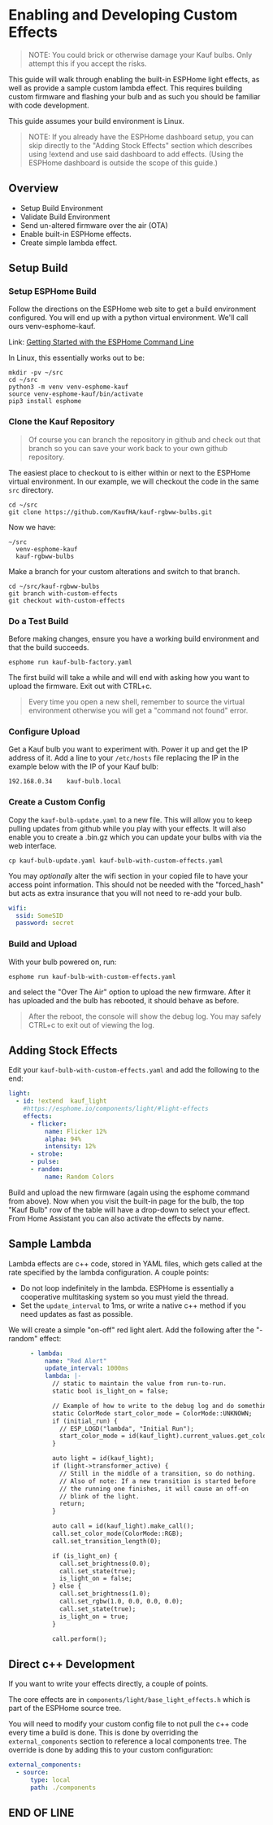 # Enabling and Developing Custom Effects

> NOTE: You could brick or otherwise damage your Kauf bulbs.
> Only attempt this if you accept the risks.

This guide will walk through enabling the built-in ESPHome
light effects, as well as provide a sample custom lambda effect.
This requires building custom firmware
and flashing your bulb and as such you should be familiar
with code development.

This guide assumes your build environment is Linux.

> NOTE: If you already have the ESPHome dashboard setup, you can
> skip directly to the "Adding Stock Effects" section
> which describes using !extend and use said dashboard
> to add effects. (Using the ESPHome dashboard is outside
> the scope of this guide.)

## Overview

- Setup Build Environment
- Validate Build Environment
- Send un-altered firmware over the air (OTA)
- Enable built-in ESPHome effects.
- Create simple lambda effect.

## Setup Build

### Setup ESPHome Build

Follow the directions on the ESPHome web site to get a build
environment configured. You will end up with a python
virtual environment. We'll call ours venv-esphome-kauf.

Link: [Getting Started with the ESPHome Command Line](https://esphome.io/guides/getting_started_command_line)

In Linux, this essentially works out to be:

```shell
mkdir -pv ~/src
cd ~/src
python3 -m venv venv-esphome-kauf
source venv-esphome-kauf/bin/activate
pip3 install esphome
```

### Clone the Kauf Repository

> Of course you can branch the repository in github and check
> out that branch so you can save your work back to your
> own github repository.

The easiest place to checkout to is either within or
next to the ESPHome virtual environment. In our example,
we will checkout the code in the same `src` directory.

```shell
cd ~/src
git clone https://github.com/KaufHA/kauf-rgbww-bulbs.git
```

Now we have:

```plain
~/src
  venv-esphome-kauf
  kauf-rgbww-bulbs
```

Make a branch for your custom alterations and switch
to that branch.

```shell
cd ~/src/kauf-rgbww-bulbs
git branch with-custom-effects
git checkout with-custom-effects
```

### Do a Test Build

Before making changes, ensure you have a working build
environment and that the build succeeds.

```shell
esphome run kauf-bulb-factory.yaml
```

The first build will take a while and will end with asking
how you want to upload the firmware. Exit out with CTRL+c.

> Every time you open a new shell, remember to source
> the virtual environment otherwise you will get a
> "command not found" error.

### Configure Upload

Get a Kauf bulb you want to experiment with. Power
it up and get the IP address of it. Add a line
to your `/etc/hosts` file replacing the IP in the
example below with the IP of your Kauf bulb:

```plain
192.168.0.34    kauf-bulb.local
```

### Create a Custom Config

Copy the `kauf-bulb-update.yaml` to a new file. This will
allow you to keep pulling updates from github while you
play with your effects. It will also enable you to create
a .bin.gz which you can update your bulbs with via the
web interface.

```shell
cp kauf-bulb-update.yaml kauf-bulb-with-custom-effects.yaml
```

You may *optionally* alter the wifi section in your
copied file to have your access
point information. This should not be needed with the
"forced_hash" but acts as extra insurance that you will
not need to re-add your bulb.

```yaml
wifi:
  ssid: SomeSID
  password: secret
```

### Build and Upload

With your bulb powered on, run:

```shell
esphome run kauf-bulb-with-custom-effects.yaml
```

and select the "Over The Air" option
to upload the new firmware. After it has uploaded
and the bulb has rebooted, it should behave as
before.

> After the reboot, the console will show the debug log.
> You may safely CTRL+c to exit out of viewing the log.

## Adding Stock Effects

Edit your `kauf-bulb-with-custom-effects.yaml` and add the following to the end:

```yaml
light:
  - id: !extend  kauf_light
    #https://esphome.io/components/light/#light-effects
    effects:
      - flicker:
          name: Flicker 12%
          alpha: 94%
          intensity: 12%
      - strobe:
      - pulse:
      - random:
          name: Random Colors
```

Build and upload the new firmware (again using the esphome command from above).
Now when you visit the built-in page for the bulb, the top "Kauf Bulb" row
of the table will have a drop-down to select your effect.
From Home Assistant you can also activate the effects by name.

## Sample Lambda

Lambda effects are c++ code, stored in YAML files,
which gets called at the rate specified
by the lambda configuration. A couple points:

- Do not loop indefinitely in the lambda. ESPHome is essentially a cooperative
  multitasking system so you must yield the thread.
- Set the `update_interval` to 1ms, or write a native c++ method if
  you need updates as fast as possible.

We will create a simple "on-off" red light alert. Add the following
after the "-random" effect:

```yaml
      - lambda:
          name: "Red Alert"
          update_interval: 1000ms
          lambda: |-
            // static to maintain the value from run-to-run.
            static bool is_light_on = false;

            // Example of how to write to the debug log and do something only the first time.
            static ColorMode start_color_mode = ColorMode::UNKNOWN;
            if (initial_run) {
              // ESP_LOGD("lambda", "Initial Run");
              start_color_mode = id(kauf_light).current_values.get_color_mode();
            }

            auto light = id(kauf_light);
            if (light->transformer_active) {
              // Still in the middle of a transition, so do nothing.
              // Also of note: If a new transition is started before
              // the running one finishes, it will cause an off-on
              // blink of the light.
              return;
            }

            auto call = id(kauf_light).make_call();
            call.set_color_mode(ColorMode::RGB);
            call.set_transition_length(0);

            if (is_light_on) {
              call.set_brightness(0.0);
              call.set_state(true);
              is_light_on = false;
            } else {
              call.set_brightness(1.0);
              call.set_rgbw(1.0, 0.0, 0.0, 0.0);
              call.set_state(true);
              is_light_on = true;
            }

            call.perform();
```

## Direct c++ Development

If you want to write your effects directly, a couple of points.

The core effects are in `components/light/base_light_effects.h` which is part of
the ESPHome source tree.

You will need to modify your custom config file to not pull the c++ code
every time a build is done. This is done by overriding the
`external_components` section to reference a local
components tree. The override is done by adding this to your
custom configuration:

```yaml
external_components:
  - source:
      type: local
      path: ./components
```

## END OF LINE
